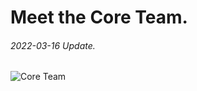 # Meet the Core Team.
###### 2022-03-16 Update.



![Core Team](https://github.com/Unite-DAO/Documentation/blob/main/assets/Roadmap%20p.jpeg)
